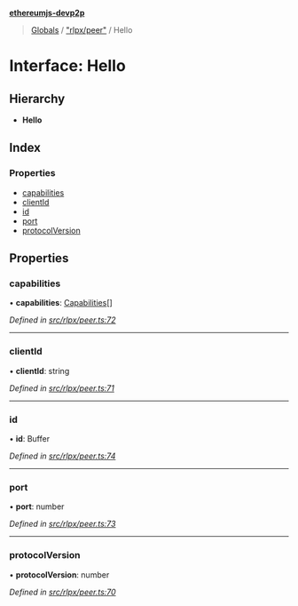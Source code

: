 **[ethereumjs-devp2p](../README.md)**

> [Globals](../README.md) / ["rlpx/peer"](../modules/_rlpx_peer_.md) / Hello

# Interface: Hello

## Hierarchy

* **Hello**

## Index

### Properties

* [capabilities](_rlpx_peer_.hello.md#capabilities)
* [clientId](_rlpx_peer_.hello.md#clientid)
* [id](_rlpx_peer_.hello.md#id)
* [port](_rlpx_peer_.hello.md#port)
* [protocolVersion](_rlpx_peer_.hello.md#protocolversion)

## Properties

### capabilities

•  **capabilities**: [Capabilities](_index_.capabilities.md)[]

*Defined in [src/rlpx/peer.ts:72](https://github.com/ethereumjs/ethereumjs-devp2p/blob/master/src/rlpx/peer.ts#L72)*

___

### clientId

•  **clientId**: string

*Defined in [src/rlpx/peer.ts:71](https://github.com/ethereumjs/ethereumjs-devp2p/blob/master/src/rlpx/peer.ts#L71)*

___

### id

•  **id**: Buffer

*Defined in [src/rlpx/peer.ts:74](https://github.com/ethereumjs/ethereumjs-devp2p/blob/master/src/rlpx/peer.ts#L74)*

___

### port

•  **port**: number

*Defined in [src/rlpx/peer.ts:73](https://github.com/ethereumjs/ethereumjs-devp2p/blob/master/src/rlpx/peer.ts#L73)*

___

### protocolVersion

•  **protocolVersion**: number

*Defined in [src/rlpx/peer.ts:70](https://github.com/ethereumjs/ethereumjs-devp2p/blob/master/src/rlpx/peer.ts#L70)*
